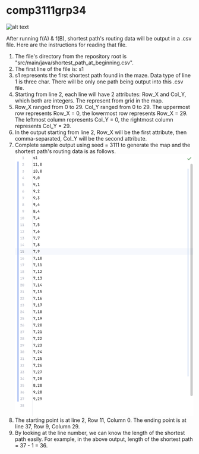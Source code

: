 # comp3111grp34

![alt text](https://github.com/yxiaoaz/Comp3111F23G34/blob/main/group%20info.png)



After running f(A) & f(B), shortest path's routing data will be output in a .csv file. Here are the instructions for reading that file.

1. The file's directory from the repository root is "src/main/java/shortest_path_at_beginning.csv".
2. The first line of the file is:
s1
3. s1 represents the first shortest path found in the maze. Data type of line 1 is three char. There will be only one path being output into this .csv file.
4. Starting from line 2, each line will have 2 attributes: Row_X and Col_Y, which both are integers. The represent from grid in the map.
5. Row_X ranged from 0 to 29. Col_Y ranged from 0 to 29. The uppermost row represents Row_X = 0, the lowermost row represents Row_X = 29. The leftmost column represents Col_Y = 0, the rightmost column represents Col_Y = 29.
6. In the output starting from line 2, Row_X will be the first attribute, then comma-separated, Col_Y will be the second attribute.
7. Complete sample output using seed = 3111 to generate the map and the shortest path's routing data is as follows.
![Sample output.png](Sample%20output.png)
9. The starting point is at line 2, Row 11, Column 0. The ending point is at line 37, Row 9, Column 29.
10. By looking at the line number, we can know the length of the shortest path easily. For example, in the above output, length of the shortest path = 37 - 1 = 36.
